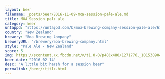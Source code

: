```yaml
---
layout: beer
filename: _posts/beer/2016-11-09-moa-session-pale-ale.md
title: MOA Session pale ale
category: beer
untappd: "https://untappd.com/b/moa-brewing-company-session-pale-ale/611847"
country: "New Zealand"
brewery: "Moa Brewing Company"
breweryURL: "/brewery/moa-brewing-company.html"
style: "Pale Ale - New Zealand"
score: 5
img: https://scontent.xx.fbcdn.net/v/t1.0-0/p480x480/12717761_10153890412778745_1469082473536049223_n.jpg?oh=f606b34e050cf6230775b7c9e4c216a1&oe=59C9383D
beer-date: "2016-02-14"
desc: "A little bit harsh for a session beer"
permalink: /beer/:title.html
---
```

